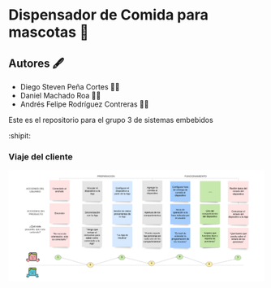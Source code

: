 # Dispensador de Comida para mascotas :fox_face:
## Autores :fountain_pen:
- Diego Steven Peña Cortes :mechanic:
- Daniel Machado Roa :technologist:
- Andrés Felipe Rodríguez Contreras :office_worker:

Este es el repositorio para el grupo 3 de sistemas embebidos

 :shipit:
 
 ### Viaje del cliente
![Screenshot](/Imagenes/Imagen1.png)
